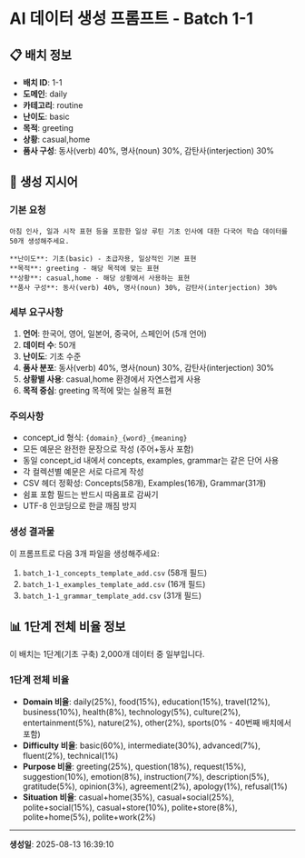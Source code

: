 # AI 데이터 생성 프롬프트 - Batch 1-1

## 📋 배치 정보

- **배치 ID**: 1-1
- **도메인**: daily
- **카테고리**: routine
- **난이도**: basic
- **목적**: greeting
- **상황**: casual,home
- **품사 구성**: 동사(verb) 40%, 명사(noun) 30%, 감탄사(interjection) 30%

## 🎯 생성 지시어

### 기본 요청
```
아침 인사, 일과 시작 표현 등을 포함한 일상 루틴 기초 인사에 대한 다국어 학습 데이터를 50개 생성해주세요.

**난이도**: 기초(basic) - 초급자용, 일상적인 기본 표현
**목적**: greeting - 해당 목적에 맞는 표현
**상황**: casual,home - 해당 상황에서 사용하는 표현
**품사 구성**: 동사(verb) 40%, 명사(noun) 30%, 감탄사(interjection) 30%
```

### 세부 요구사항

1. **언어**: 한국어, 영어, 일본어, 중국어, 스페인어 (5개 언어)
2. **데이터 수**: 50개
3. **난이도**: 기초 수준
4. **품사 분포**: 동사(verb) 40%, 명사(noun) 30%, 감탄사(interjection) 30%
5. **상황별 사용**: casual,home 환경에서 자연스럽게 사용
6. **목적 중심**: greeting 목적에 맞는 실용적 표현

### 주의사항

- concept_id 형식: `{domain}_{word}_{meaning}`
- 모든 예문은 완전한 문장으로 작성 (주어+동사 포함)
- 동일 concept_id 내에서 concepts, examples, grammar는 같은 단어 사용
- 각 컬렉션별 예문은 서로 다르게 작성
- CSV 헤더 정확성: Concepts(58개), Examples(16개), Grammar(31개)
- 쉼표 포함 필드는 반드시 따옴표로 감싸기
- UTF-8 인코딩으로 한글 깨짐 방지

### 생성 결과물

이 프롬프트로 다음 3개 파일을 생성해주세요:
1. `batch_1-1_concepts_template_add.csv` (58개 필드)
2. `batch_1-1_examples_template_add.csv` (16개 필드)  
3. `batch_1-1_grammar_template_add.csv` (31개 필드)


## 📊 1단계 전체 비율 정보

이 배치는 1단계(기초 구축) 2,000개 데이터 중 일부입니다.

### 1단계 전체 비율
- **Domain 비율**: daily(25%), food(15%), education(15%), travel(12%), business(10%), health(8%), technology(5%), culture(2%), entertainment(5%), nature(2%), other(2%), sports(0% - 40번째 배치에서 포함)
- **Difficulty 비율**: basic(60%), intermediate(30%), advanced(7%), fluent(2%), technical(1%)
- **Purpose 비율**: greeting(25%), question(18%), request(15%), suggestion(10%), emotion(8%), instruction(7%), description(5%), gratitude(5%), opinion(3%), agreement(2%), apology(1%), refusal(1%)
- **Situation 비율**: casual+home(35%), casual+social(25%), polite+social(15%), casual+store(10%), polite+store(8%), polite+home(5%), polite+work(2%)

---

**생성일**: 2025-08-13 16:39:10
